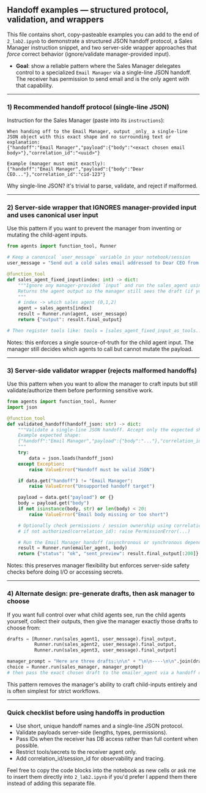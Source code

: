 ## Handoff examples — structured protocol, validation, and wrappers

This file contains short, copy-pasteable examples you can add to the end of `2_lab2.ipynb` to demonstrate a structured JSON handoff protocol, a Sales Manager instruction snippet, and two server-side wrapper approaches that *force* correct behavior (ignore/validate manager-provided input).

- **Goal**: show a reliable pattern where the Sales Manager delegates control to a specialized `Email Manager` via a single-line JSON handoff. The receiver has permission to send email and is the only agent with that capability.

---

### 1) Recommended handoff protocol (single-line JSON)

Instruction for the Sales Manager (paste into its `instructions`):

```text
When handing off to the Email Manager, output _only_ a single-line JSON object with this exact shape and no surrounding text or explanation:
{"handoff":"Email Manager","payload":{"body":"<exact chosen email body>"},"correlation_id":"<uuid>"}

Example (manager must emit exactly):
{"handoff":"Email Manager","payload":{"body":"Dear CEO..."},"correlation_id":"cid-123"}
```

Why single-line JSON? it's trivial to parse, validate, and reject if malformed.

---

### 2) Server-side wrapper that IGNORES manager-provided input and uses canonical user input

Use this pattern if you want to prevent the manager from inventing or mutating the child-agent inputs.

```python
from agents import function_tool, Runner

# Keep a canonical `user_message` variable in your notebook/session
user_message = "Send out a cold sales email addressed to Dear CEO from Alice"

@function_tool
def sales_agent_fixed_input(index: int) -> dict:
    """Ignore any manager-provided `input` and run the sales_agent using the canonical `user_message`.
    Returns the agent output so the manager still sees the draft (if you want that behavior).
    """
    # index -> which sales agent (0,1,2)
    agent = sales_agents[index]
    result = Runner.run(agent, user_message)
    return {"output": result.final_output}

# Then register tools like: tools = [sales_agent_fixed_input_as_tools..., send_email]
```

Notes: this enforces a single source-of-truth for the child agent input. The manager still decides which agents to call but cannot mutate the payload.

---

### 3) Server-side validator wrapper (rejects malformed handoffs)

Use this pattern when you want to allow the manager to craft inputs but still validate/authorize them before performing sensitive work.

```python
from agents import function_tool, Runner
import json

@function_tool
def validated_handoff(handoff_json: str) -> dict:
    """Validate a single-line JSON handoff. Accept only the expected shape and enforce permissions.
    Example expected shape:
    {"handoff":"Email Manager","payload":{"body":"..."},"correlation_id":"cid-..."}
    """
    try:
        data = json.loads(handoff_json)
    except Exception:
        raise ValueError("Handoff must be valid JSON")

    if data.get("handoff") != "Email Manager":
        raise ValueError("Unsupported handoff target")

    payload = data.get("payload") or {}
    body = payload.get("body")
    if not isinstance(body, str) or len(body) < 20:
        raise ValueError("Email body missing or too short")

    # Optionally check permissions / session ownership using correlation_id/session tokens
    # if not authorized(correlation_id): raise PermissionError(...)

    # Run the Email Manager handoff (asynchronous or synchronous depending on your runtime)
    result = Runner.run(emailer_agent, body)
    return {"status": "ok", "sent_preview": result.final_output[:200]}
```

Notes: this preserves manager flexibility but enforces server-side safety checks before doing I/O or accessing secrets.

---

### 4) Alternate design: pre-generate drafts, then ask manager to choose

If you want full control over what child agents see, run the child agents yourself, collect their outputs, then give the manager exactly those drafts to choose from:

```python
drafts = [Runner.run(sales_agent1, user_message).final_output,
          Runner.run(sales_agent2, user_message).final_output,
          Runner.run(sales_agent3, user_message).final_output]

manager_prompt = "Here are three drafts:\n\n" + "\n\n----\n\n".join(drafts) + "\n\nPick the best draft and return it ONLY."
choice = Runner.run(sales_manager, manager_prompt)
# then pass the exact chosen draft to the emailer_agent via a handoff or wrapper
```

This pattern removes the manager's ability to craft child-inputs entirely and is often simplest for strict workflows.

---

### Quick checklist before using handoffs in production
- Use short, unique handoff names and a single-line JSON protocol.
- Validate payloads server-side (lengths, types, permissions).
- Pass IDs when the receiver has DB access rather than full content when possible.
- Restrict tools/secrets to the receiver agent only.
- Add correlation_id/session_id for observability and tracing.

Feel free to copy the code blocks into the notebook as new cells or ask me to insert them directly into `2_lab2.ipynb` if you'd prefer I append them there instead of adding this separate file.


